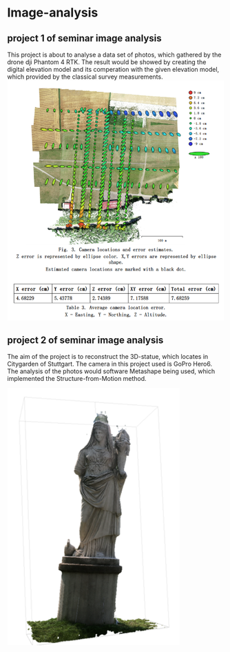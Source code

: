 # Image-analysis

## project 1 of seminar image analysis

This project is about to analyse a data set of photos, which gathered by the drone dji Phantom 4 RTK.
The result would be showed by creating the digital elevation model and its comperation with the given elevation model, which provided by the classical survey measurements.
<img src="https://raw.githubusercontent.com/alexho11/Image-analysis/main/Pro1/camera%20location.png" width="600"/>

## project 2 of seminar image analysis 

The aim of the project is to reconstruct the 3D-statue, which locates in Citygarden of Stuttgart. 
The camera in this project used is GoPro Hero6. 
The analysis of the photos would software Metashape being used, which implemented the Structure-from-Motion method. 

<img src="https://raw.githubusercontent.com/alexho11/Image-analysis/main/Pro2/result.png" width="400"/>
